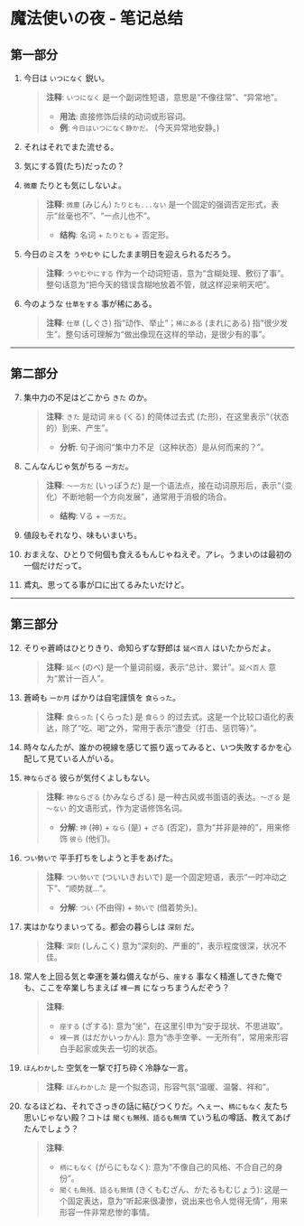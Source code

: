 # 魔法使いの夜 - 笔记总结

## 第一部分

1.  今日は `いつになく` 鋭い。
    > **注释**: `いつになく` 是一个副词性短语，意思是“不像往常”、“异常地”。
    >
    > - **用法**: 直接修饰后续的动词或形容词。
    > - **例**: `今日はいつになく静かだ。` (今天异常地安静。)

2.  それはそれでまた流せる。

3.  気にする質(たち)だったの？

4.  `微塵` たりとも気にしないよ。
    > **注释**: `微塵` (みじん) `たりとも...ない` 是一个固定的强调否定形式，表示“丝毫也不”、“一点儿也不”。
    >
    > - **结构**: 名词 + `たりとも` + 否定形。

5.  今日のミスを `うやむや` にしたまま明日を迎えられるだろう。
    > **注释**: `うやむやにする` 作为一个动词短语，意为“含糊处理、敷衍了事”。整句话意为“把今天的错误含糊地放着不管，就这样迎来明天吧”。

6.  今のような `仕草をする` 事が稀にある。
    > **注释**: `仕草` (しぐさ) 指“动作、举止”；`稀にある` (まれにある) 指“很少发生”。整句话可理解为“做出像现在这样的举动，是很少有的事”。

---

## 第二部分

7.  集中力の不足はどこから `きた` のか。
    > **注释**: `きた` 是动词 `来る` (くる) 的简体过去式 (た形)，在这里表示“（状态的）到来、产生”。
    >
    > - **分析**: 句子询问“集中力不足（这种状态）是从何而来的？”。

8.  こんなんじゃ気がちる `一方だ`。
    > **注释**: `〜一方だ` (いっぽうだ) 是一个语法点，接在动词原形后，表示“（变化）不断地朝一个方向发展”，通常用于消极的场合。
    >
    > - **结构**: Vる + `一方だ`。

9.  値段もそれなり、味もいまいち。

10. おまえな、ひとりで何個も食えるもんじゃねえぞ。アレ。うまいのは最初の一個だけだって。

11. 鳶丸、思ってる事が口に出てるみたいだけど。

---

## 第三部分

12. そりゃ蒼崎はひとりきり、命知らずな野郎は `延べ百人` はいたからだよ。
    > **注释**: `延べ` (のべ) 是一个量词前缀，表示“总计、累计”。`延べ百人` 意为“累计一百人”。

13. 蒼崎も `一か月` ばかりは自宅謹慎を `食らった`。
    > **注释**: `食らった` (くらった) 是 `食らう` 的过去式。这是一个比较口语化的表达，除了“吃、喝”之外，常用于表示“遭受（打击、惩罚等）”。

14. 時々なんたが、誰かの視線を感じて振り返ってみると、いつ失敗するかを心配して見ている人がいる。

15. `神ならざる` 彼らが気付くよしもない。
    > **注释**: `神ならざる` (かみならざる) 是一种古风或书面语的表达。`〜ざる` 是 `〜ない` 的文语形式，作为定语修饰名词。
    >
    > - **分解**: `神` (神) + `なら` (是) + `ざる` (否定)，意为“并非是神的”，用来修饰 `彼ら` (他们)。

16. `つい勢いで` 平手打ちをしようと手をあげた。
    > **注释**: `つい勢いで` (ついいきおいで) 是一个固定短语，表示“一时冲动之下”、“顺势就...”。
    >
    > - **分解**: `つい` (不由得) + `勢いで` (借着势头)。

17. 実はかなりまいってる。都会の暮らしは `深刻` だ。
    > **注释**: `深刻` (しんこく) 意为“深刻的、严重的”，表示程度很深，状况不佳。

18. 常人を上回る気と幸運を兼ね備えながら、`座する` 事なく精進してきた俺でも、ここを卒業しちまえば `裸一貫` になっちまうんだぞう？
    > **注释**:
    >
    > - `座する` (ざする): 意为“坐”，在这里引申为“安于现状、不思进取”。
    > - `裸一貫` (はだかいっかん): 意为“赤手空拳、一无所有”，常用来形容白手起家或失去一切的状态。

19. `ほんわかした` 空気を一撃で打ち砕く冷静な一言。
    > **注释**: `ほんわかした` 是一个拟态词，形容气氛“温暖、温馨、祥和”。

20. なるほどね、それでさっきの話に結びつくりだ。へぇー、`柄にもなく` 友たち思いじゃない殿？コトは `聞くも無残、語るも無情` ていう私の噂話、教えてあげたんでしょう？
    > **注释**:
    >
    > - `柄にもなく` (がらにもなく): 意为“不像自己的风格、不合自己的身份”。
    > - `聞くも無残、語るも無情` (きくもむざん、かたるもむじょう): 这是一个固定表达，意为“听起来很凄惨，说出来也令人觉得无情”，用来形容一件非常悲惨的事情。